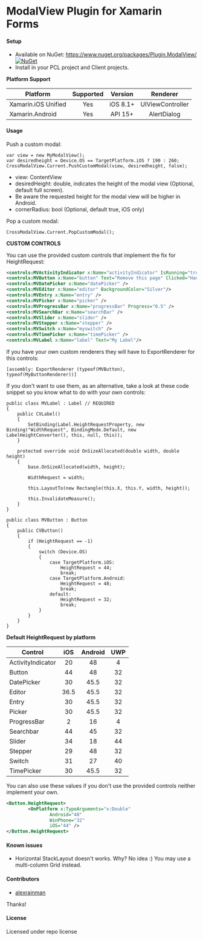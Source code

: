 # ModalView Plugin for Xamarin Forms

#### Setup
* Available on NuGet: https://www.nuget.org/packages/Plugin.ModalView/ [![NuGet](https://img.shields.io/nuget/v/Plugin.ModalView.svg?label=NuGet)](https://www.nuget.org/packages/Plugin.ModalView/)
* Install in your PCL project and Client projects.

**Platform Support**

|Platform|Supported|Version|Renderer|
| ------------------- | :-----------: | :-----------: | :------------------: |
|Xamarin.iOS Unified|Yes|iOS 8.1+|UIViewController|
|Xamarin.Android|Yes|API 15+|AlertDialog|

#### Usage

Push a custom modal:

```
var view = new MyModalView();
var desiredheight = Device.OS == TargetPlatform.iOS ? 190 : 260;
CrossModalView.Current.PushCustomModal(view, desiredheight, false); 
```

- view: ContentView
- desiredHeight: double, indicates the height of the modal view (Optional, default full screen).
- Be aware the requested height for the modal view will be higher in Android.
- cornerRadius: bool (Optional, default true, iOS only)

Pop a custom modal:

```
CrossModalView.Current.PopCustomModal();
```

**CUSTOM CONTROLS**

You can use the provided custom controls that implement the fix for HeightRequest:

```xml
<controls:MVActivityIndicator x:Name="activityIndicator" IsRunning="true"/>
<controls:MVButton x:Name="button" Text="Remove this page" Clicked="Handle_Clicked"/>
<controls:MVDatePicker x:Name="datePicker" />
<controls:MVEditor x:Name="editor" BackgroundColor="Silver"/>
<controls:MVEntry x:Name="entry" />
<controls:MVPicker x:Name="picker" />
<controls:MVProgressBar x:Name="progressBar" Progress="0.5" />
<controls:MVSearchBar x:Name="searchBar" />
<controls:MVSlider x:Name="slider" />
<controls:MVStepper x:Name="stepper" />
<controls:MVSwitch x:Name="myswitch" />
<controls:MVTimePicker x:Name="timePicker" />
<controls:MVLabel x:Name="label" Text="My Label"/>
```

If you have your own custom renderers they will have to ExportRenderer for this controls:

```
[assembly: ExportRenderer (typeof(MVButton), typeof(MyButtonRenderer))]
```

If you don't want to use them, as an alternative, take a look at these code snippet so you know what to do with your own controls:

```
public class MVLabel : Label // REQUIRED
{
	public CVLabel()
	{
		SetBinding(Label.HeightRequestProperty, new Binding("WidthRequest", BindingMode.Default, new LabelHeightConverter(), this, null, this));
	}

	protected override void OnSizeAllocated(double width, double height)
	{
		base.OnSizeAllocated(width, height);

		WidthRequest = width;

		this.LayoutTo(new Rectangle(this.X, this.Y, width, height));

		this.InvalidateMeasure();
	}
}

public class MVButton : Button 
{
	public CVButton()
	{
		if (HeightRequest == -1)
		{
			switch (Device.OS)
			{
				case TargetPlatform.iOS:
					HeightRequest = 44;
					break;
				case TargetPlatform.Android:
					HeightRequest = 48;
					break;
				default:
					HeightRequest = 32;
					break;
			}
		}
	}
}
```

**Default HeightRequest by platform**

|Control|iOS|Android|UWP|
| ------------------- | :-----------: | :-----------: | :------------------: |
|ActivityIndicator|20|48|4|
|Button|44|48|32|
|DatePicker|30|45.5|32|
|Editor|36.5|45.5|32|
|Entry|30|45.5|32|
|Picker|30|45.5|32|
|ProgressBar|2|16|4|
|Searchbar|44|45|32|
|Slider|34|18|44|
|Stepper|29|48|32|
|Switch|31|27|40|
|TimePicker|30|45.5|32|

You can also use these values if you don't use the provided controls neither implement your own.

```xml
<Button.HeightRequest>
        <OnPlatform x:TypeArguments="x:Double"
                Android="48"
                WinPhone="32"
                iOS="44" />
</Button.HeightRequest>
```

#### Known issues

- Horizontal StackLayout doesn't works. Why? No idea :) You may use a multi-column Grid instead.

#### Contributors
* [alexrainman](https://github.com/alexrainman)

Thanks!

#### License
Licensed under repo license
